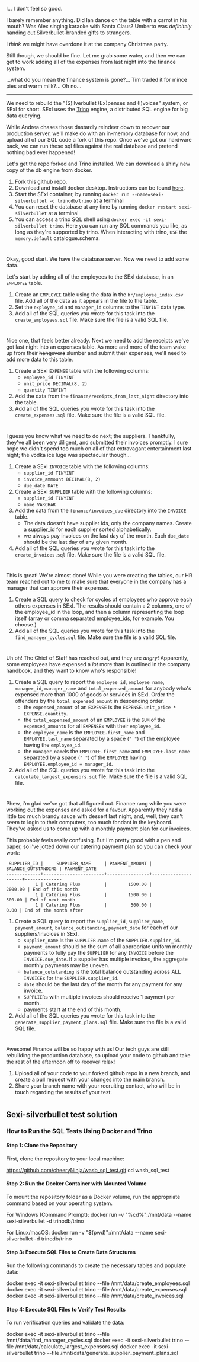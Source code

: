 
I... I don't feel so good.

I barely remember anything. Did Ian dance on the table with a carrot in his mouth? Was Alex singing karaoke with Santa 
Claus? Umberto was _definitely_ handing out Silverbullet-branded gifts to strangers.

I _think_ we might have overdone it at the company Christmas party.

Still though, we should be fine. Let me grab some water, and then we can get to work adding all of the expenses from 
last night into the finance system.

...what do you mean the finance system is gone?... Tim traded it for mince pies and warm milk?... Oh no...

---

We need to rebuild the "(S)ilverbullet (Ex)penses and (I)voices" system, or SExI for short. SExI uses the 
[Trino](https://trino.io/docs/current/index.html) engine, a distributed SQL engine for big data querying.

While Andrea chases those dastardly reindeer down to recover our production server, we'll make do with an in-memory 
database for now, and upload all of our SQL code a fork of this repo. Once we've got our hardware back, we can run these 
sql files against the real database and pretend nothing bad ever happened!

Let's get the repo forked and Trino installed. We can download a shiny new copy of the db engine from docker. 

1. Fork this github repo.
2. Download and install docker desktop. Instructions can be found [here](https://www.docker.com/products/docker-desktop/).
3. Start the SExI container, by running `docker run --name=sexi-silverbullet -d trinodb/trino` at a terminal
4. You can reset the database at any time by running `docker restart sexi-silverbullet` at a terminal
5. You can access a trino SQL shell using `docker exec -it sexi-silverbullet trino`. Here you can run any SQL commands 
you like, as long as they're supported by trino.
When interacting with trino, `USE` the `memory.default` catalogue.schema.

#

Okay, good start. We have the database server. Now we need to add some data.

Let's start by adding all of the employees to the SExI database, in an `EMPLOYEE` table. 

1. Create an `EMPLOYEE` table using the data in the `hr/employee_index.csv` file. Add all of the data as it appears 
in the file to the table.
2. Set the `exployee_id` and `manager_id` columns to the `TINYINT` data type.
5. Add all of the SQL queries you wrote for this task into the `create_employees.sql` file. Make sure the file is a 
valid SQL file. 

#

Nice one, that feels better already. Next we need to add the receipts we've got last night into an expenses table. As 
more and more of the team wake up from their ~~hangovers~~ slumber and submit their expenses, we'll need to add more 
data to this table.

1. Create a SExI `EXPENSE` table with the following columns:
    - `employee_id TINYINT`
    - `unit_price DECIMAL(8, 2)`
    - `quantity TINYINT`
2. Add the data from the `finance/receipts_from_last_night` directory into the table.
3. Add all of the SQL queries you wrote for this task into the `create_expenses.sql` file. Make sure the file is a 
valid SQL file. 

# 

I guess you know what we need to do next; the suppliers. Thankfully, they've all been very diligent, and submitted 
their invoices promptly. I sure hope we didn't spend too much on all of that extravagant entertainment last night; the 
vodka ice luge was spectacular though...

1. Create a SExI `INVOICE` table with the following columns:
    - `supplier_id TINYINT`
    - `invoice_ammount DECIMAL(8, 2)`
    - `due_date DATE`
2. Create a SExI `SUPPLIER` table with the following columns:
    - `supplier_id TINYINT`
    - `name VARCHAR`
3. Add the data from the `finance/invoices_due` directory into the `INVOICE` table. 
    - The data doesn't have supplier ids, only the company names. Create a supplier_id for each supplier sorted 
    alphabetically.
    - we always pay invoices on the last day of the month. Each `due_date` should be the last day of any given month.
4. Add all of the SQL queries you wrote for this task into the `create_invoices.sql` file. Make sure the file is a 
valid SQL file. 

#

This is great! We're almost done! While you were creating the tables, our HR team reached out to me to make sure that 
everyone in the company has a manager that can approve their expenses.

1. Create a SQL query to check for cycles of employees who approve each others expenses in SExI. The results should contain a 2 columns, one of the employee_id 
in the loop, and then a column representing the loop itself (array or comma separated employee_ids, for example. You choose.) 
2. Add all of the SQL queries you wrote for this task into the `find_manager_cycles.sql` file. Make sure the file is a 
valid SQL file. 

# 

Uh oh! The Chief of Staff has reached out, and they are _angry_! Apparently, some employees have expensed a _lot_ more 
than is outlined in the company handbook, and they want to know who's responsible!

1. Create a SQL query to report the `employee_id`, `employee_name`, `manager_id`, `manager_name` and 
`total_expensed_amount` for anybody who's expensed more than 1000 of goods or services in SExI. Order the offenders by the 
`total_expensed_amount` in descending order.
    - the `expensed_amount` of an `EXPENSE` is the `EXPENSE.unit_price * EXPENSE.quantity`.
    - the `total_expensed_amount` of an `EMPLOYEE` is the `SUM` of the `expensed_amount`s for all `EXPENSE`s with their 
    `employee_id`.
    - the `employee_name` is the `EMPLOYEE.first_name` and `EMPLOYEE.last_name` separated by a space (`" "`) of the 
    employee having the `employee_id`.
    - the `manager_name`is the `EMPLOYEE.first_name` and `EMPLOYEE.last_name` separated by a space (`" "`) of the 
    `EMPLOYEE` having `EMPLOYEE.employee_id = manager_id`.
2. Add all of the SQL queries you wrote for this task into the `calculate_largest_expensors.sql` file. Make sure the 
file is a valid SQL file. 

# 

Phew, i'm glad we've got that all figured out. Finance rang while you were working out the expenses and asked for a 
favour. Apparently they had a little too much brandy sauce with dessert last night, and, well, they can't seem to login 
to their computers, too much fondant in the keyboard. They've asked us to come up with a monthly payment plan for our 
invoices.

This probably feels really confusing. But i'm pretty good with a pen and paper, so i've jotted down our catering 
payment plan so you can check your work:
```
 SUPPLIER_ID |     SUPPLIER_NAME     | PAYMENT_AMOUNT | BALANCE_OUTSTANDING | PAYMENT_DATE
-------------+-----------------------+----------------+---------------------+--------------
           1 | Catering Plus         |        1500.00 |             2000.00 | End of this month
           1 | Catering Plus         |        1500.00 |              500.00 | End of next month
           1 | Catering Plus         |         500.00 |                0.00 | End of the month after
```

1. Create a SQL query to report the `supplier_id`, `supplier_name`, `payment_amount`, `balance_outstanding`, 
`payment_date` for each of our suppliers/invoices in SExI.
    - `supplier_name` is the `SUPPLIER.name` of the `SUPPLIER.supplier_id`.
    - `payment_amount` should be the sum of all appropriate uniform monthly payments to fully pay the `SUPPLIER` for 
    any `INVOICE` 
    before the `INVOICE.due_date`. If a supplier has multiple invoices, the aggregate monthly payments may be uneven. 
    - `balance_outstanding` is the total balance outstanding across ALL `INVOICE`s for the `SUPPLIER.supplier_id`.
    - `date` should be the last day of the month for any payment for any invoice.
    - `SUPPLIER`s with multiple invoices should receive 1 payment per month. 
    - payments start at the end of this month.
2. Add all of the SQL queries you wrote for this task into the `generate_supplier_payment_plans.sql` file. Make sure 
the file is a valid SQL file. 

#

Awesome! Finance will be so happy with us! Our tech guys are still rebuilding the production database, so upload your 
code to github and take the rest of the afternoon off to ~~recover~~ relax!

1. Upload all of your code to your forked github repo in a new branch, and create a pull request with your changes into 
the main branch.
2. Share your branch name with your recruiting contact, who will be in touch regarding the results of your test.

#



## Sexi-silverbullet test solution

### How to Run the SQL Tests Using Docker and Trino

#### Step 1: Clone the Repository
First, clone the repository to your local machine:

https://github.com/cheeryNinja/wasb_sql_test.git
cd wasb_sql_test

#### Step 2: Run the Docker Container with Mounted Volume
To mount the repository folder as a Docker volume, run the appropriate command based on your operating system.

For Windows (Command Prompt):
docker run -v "%cd%":/mnt/data --name sexi-silverbullet -d trinodb/trino

For Linux/macOS:
docker run -v "$(pwd)":/mnt/data --name sexi-silverbullet -d trinodb/trino

#### Step 3: Execute SQL Files to Create Data Structures
Run the following commands to create the necessary tables and populate data:

docker exec -it sexi-silverbullet trino --file /mnt/data/create_employees.sql
docker exec -it sexi-silverbullet trino --file /mnt/data/create_expenses.sql
docker exec -it sexi-silverbullet trino --file /mnt/data/create_invoices.sql

#### Step 4: Execute SQL Files to Verify Test Results
To run verification queries and validate the data:

docker exec -it sexi-silverbullet trino --file /mnt/data/find_manager_cycles.sql
docker exec -it sexi-silverbullet trino --file /mnt/data/calculate_largest_expensors.sql
docker exec -it sexi-silverbullet trino --file /mnt/data/generate_supplier_payment_plans.sql

